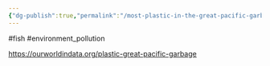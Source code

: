 ```yaml
---
{"dg-publish":true,"permalink":"/most-plastic-in-the-great-pacific-garbage-patch-comes-from-the-fishing-industry/","created":"2024-08-13T22:24:44.365+01:00","updated":"2025-09-29T00:20:27.772+01:00"}
---
```


#fish #environment_pollution 

https://ourworldindata.org/plastic-great-pacific-garbage